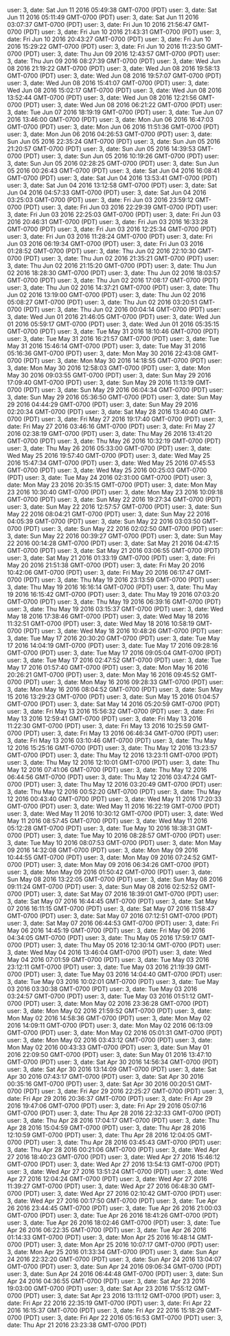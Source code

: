 user: 3, date: Sat Jun 11 2016 05:49:38 GMT-0700 (PDT)
user: 3, date: Sat Jun 11 2016 05:11:49 GMT-0700 (PDT)
user: 3, date: Sat Jun 11 2016 03:07:37 GMT-0700 (PDT)
user: 3, date: Fri Jun 10 2016 21:56:47 GMT-0700 (PDT)
user: 3, date: Fri Jun 10 2016 21:43:31 GMT-0700 (PDT)
user: 3, date: Fri Jun 10 2016 20:43:27 GMT-0700 (PDT)
user: 3, date: Fri Jun 10 2016 15:29:22 GMT-0700 (PDT)
user: 3, date: Fri Jun 10 2016 11:23:50 GMT-0700 (PDT)
user: 3, date: Thu Jun 09 2016 12:43:57 GMT-0700 (PDT)
user: 3, date: Thu Jun 09 2016 08:27:39 GMT-0700 (PDT)
user: 3, date: Wed Jun 08 2016 21:19:22 GMT-0700 (PDT)
user: 3, date: Wed Jun 08 2016 19:58:13 GMT-0700 (PDT)
user: 3, date: Wed Jun 08 2016 19:57:07 GMT-0700 (PDT)
user: 3, date: Wed Jun 08 2016 15:41:07 GMT-0700 (PDT)
user: 3, date: Wed Jun 08 2016 15:02:17 GMT-0700 (PDT)
user: 3, date: Wed Jun 08 2016 13:52:44 GMT-0700 (PDT)
user: 3, date: Wed Jun 08 2016 12:21:56 GMT-0700 (PDT)
user: 3, date: Wed Jun 08 2016 06:21:22 GMT-0700 (PDT)
user: 3, date: Tue Jun 07 2016 18:19:19 GMT-0700 (PDT)
user: 3, date: Tue Jun 07 2016 13:46:00 GMT-0700 (PDT)
user: 3, date: Mon Jun 06 2016 16:47:03 GMT-0700 (PDT)
user: 3, date: Mon Jun 06 2016 11:51:36 GMT-0700 (PDT)
user: 3, date: Mon Jun 06 2016 04:26:53 GMT-0700 (PDT)
user: 3, date: Sun Jun 05 2016 22:35:24 GMT-0700 (PDT)
user: 3, date: Sun Jun 05 2016 21:20:57 GMT-0700 (PDT)
user: 3, date: Sun Jun 05 2016 14:39:53 GMT-0700 (PDT)
user: 3, date: Sun Jun 05 2016 10:19:26 GMT-0700 (PDT)
user: 3, date: Sun Jun 05 2016 02:28:25 GMT-0700 (PDT)
user: 3, date: Sun Jun 05 2016 00:26:43 GMT-0700 (PDT)
user: 3, date: Sat Jun 04 2016 16:08:41 GMT-0700 (PDT)
user: 3, date: Sat Jun 04 2016 13:53:41 GMT-0700 (PDT)
user: 3, date: Sat Jun 04 2016 13:12:58 GMT-0700 (PDT)
user: 3, date: Sat Jun 04 2016 04:57:33 GMT-0700 (PDT)
user: 3, date: Sat Jun 04 2016 03:25:03 GMT-0700 (PDT)
user: 3, date: Fri Jun 03 2016 23:59:12 GMT-0700 (PDT)
user: 3, date: Fri Jun 03 2016 22:29:39 GMT-0700 (PDT)
user: 3, date: Fri Jun 03 2016 22:25:03 GMT-0700 (PDT)
user: 3, date: Fri Jun 03 2016 20:46:31 GMT-0700 (PDT)
user: 3, date: Fri Jun 03 2016 16:33:28 GMT-0700 (PDT)
user: 3, date: Fri Jun 03 2016 12:25:34 GMT-0700 (PDT)
user: 3, date: Fri Jun 03 2016 11:28:24 GMT-0700 (PDT)
user: 3, date: Fri Jun 03 2016 06:19:34 GMT-0700 (PDT)
user: 3, date: Fri Jun 03 2016 01:28:52 GMT-0700 (PDT)
user: 3, date: Thu Jun 02 2016 22:10:30 GMT-0700 (PDT)
user: 3, date: Thu Jun 02 2016 21:35:21 GMT-0700 (PDT)
user: 3, date: Thu Jun 02 2016 21:15:20 GMT-0700 (PDT)
user: 3, date: Thu Jun 02 2016 18:28:30 GMT-0700 (PDT)
user: 3, date: Thu Jun 02 2016 18:03:57 GMT-0700 (PDT)
user: 3, date: Thu Jun 02 2016 17:08:17 GMT-0700 (PDT)
user: 3, date: Thu Jun 02 2016 14:37:21 GMT-0700 (PDT)
user: 3, date: Thu Jun 02 2016 13:19:00 GMT-0700 (PDT)
user: 3, date: Thu Jun 02 2016 05:08:27 GMT-0700 (PDT)
user: 3, date: Thu Jun 02 2016 03:20:51 GMT-0700 (PDT)
user: 3, date: Thu Jun 02 2016 00:04:14 GMT-0700 (PDT)
user: 3, date: Wed Jun 01 2016 21:46:05 GMT-0700 (PDT)
user: 3, date: Wed Jun 01 2016 05:59:17 GMT-0700 (PDT)
user: 3, date: Wed Jun 01 2016 05:35:15 GMT-0700 (PDT)
user: 3, date: Tue May 31 2016 18:10:46 GMT-0700 (PDT)
user: 3, date: Tue May 31 2016 16:21:57 GMT-0700 (PDT)
user: 3, date: Tue May 31 2016 15:46:14 GMT-0700 (PDT)
user: 3, date: Tue May 31 2016 05:16:36 GMT-0700 (PDT)
user: 3, date: Mon May 30 2016 22:43:08 GMT-0700 (PDT)
user: 3, date: Mon May 30 2016 14:18:55 GMT-0700 (PDT)
user: 3, date: Mon May 30 2016 12:58:03 GMT-0700 (PDT)
user: 3, date: Mon May 30 2016 09:03:55 GMT-0700 (PDT)
user: 3, date: Sun May 29 2016 17:09:40 GMT-0700 (PDT)
user: 3, date: Sun May 29 2016 11:13:19 GMT-0700 (PDT)
user: 3, date: Sun May 29 2016 06:04:34 GMT-0700 (PDT)
user: 3, date: Sun May 29 2016 05:36:50 GMT-0700 (PDT)
user: 3, date: Sun May 29 2016 04:44:29 GMT-0700 (PDT)
user: 3, date: Sun May 29 2016 02:20:34 GMT-0700 (PDT)
user: 3, date: Sat May 28 2016 13:40:40 GMT-0700 (PDT)
user: 3, date: Fri May 27 2016 19:17:40 GMT-0700 (PDT)
user: 3, date: Fri May 27 2016 03:46:16 GMT-0700 (PDT)
user: 3, date: Fri May 27 2016 02:38:19 GMT-0700 (PDT)
user: 3, date: Thu May 26 2016 13:41:20 GMT-0700 (PDT)
user: 3, date: Thu May 26 2016 10:32:19 GMT-0700 (PDT)
user: 3, date: Thu May 26 2016 05:33:00 GMT-0700 (PDT)
user: 3, date: Wed May 25 2016 19:57:40 GMT-0700 (PDT)
user: 3, date: Wed May 25 2016 15:47:34 GMT-0700 (PDT)
user: 3, date: Wed May 25 2016 07:45:53 GMT-0700 (PDT)
user: 3, date: Wed May 25 2016 00:25:03 GMT-0700 (PDT)
user: 3, date: Tue May 24 2016 02:31:00 GMT-0700 (PDT)
user: 3, date: Mon May 23 2016 20:35:15 GMT-0700 (PDT)
user: 3, date: Mon May 23 2016 10:30:40 GMT-0700 (PDT)
user: 3, date: Mon May 23 2016 10:09:18 GMT-0700 (PDT)
user: 3, date: Sun May 22 2016 19:27:34 GMT-0700 (PDT)
user: 3, date: Sun May 22 2016 12:57:57 GMT-0700 (PDT)
user: 3, date: Sun May 22 2016 08:04:21 GMT-0700 (PDT)
user: 3, date: Sun May 22 2016 04:05:39 GMT-0700 (PDT)
user: 3, date: Sun May 22 2016 03:03:50 GMT-0700 (PDT)
user: 3, date: Sun May 22 2016 02:02:50 GMT-0700 (PDT)
user: 3, date: Sun May 22 2016 00:39:27 GMT-0700 (PDT)
user: 3, date: Sun May 22 2016 00:14:28 GMT-0700 (PDT)
user: 3, date: Sat May 21 2016 04:47:15 GMT-0700 (PDT)
user: 3, date: Sat May 21 2016 03:06:55 GMT-0700 (PDT)
user: 3, date: Sat May 21 2016 01:33:19 GMT-0700 (PDT)
user: 3, date: Fri May 20 2016 21:51:38 GMT-0700 (PDT)
user: 3, date: Fri May 20 2016 10:42:06 GMT-0700 (PDT)
user: 3, date: Fri May 20 2016 06:17:47 GMT-0700 (PDT)
user: 3, date: Thu May 19 2016 23:13:59 GMT-0700 (PDT)
user: 3, date: Thu May 19 2016 16:16:14 GMT-0700 (PDT)
user: 3, date: Thu May 19 2016 16:15:42 GMT-0700 (PDT)
user: 3, date: Thu May 19 2016 07:03:20 GMT-0700 (PDT)
user: 3, date: Thu May 19 2016 06:39:16 GMT-0700 (PDT)
user: 3, date: Thu May 19 2016 03:15:37 GMT-0700 (PDT)
user: 3, date: Wed May 18 2016 17:38:46 GMT-0700 (PDT)
user: 3, date: Wed May 18 2016 11:32:51 GMT-0700 (PDT)
user: 3, date: Wed May 18 2016 10:58:19 GMT-0700 (PDT)
user: 3, date: Wed May 18 2016 10:48:26 GMT-0700 (PDT)
user: 3, date: Tue May 17 2016 20:30:20 GMT-0700 (PDT)
user: 3, date: Tue May 17 2016 14:04:19 GMT-0700 (PDT)
user: 3, date: Tue May 17 2016 09:28:16 GMT-0700 (PDT)
user: 3, date: Tue May 17 2016 09:05:04 GMT-0700 (PDT)
user: 3, date: Tue May 17 2016 02:47:52 GMT-0700 (PDT)
user: 3, date: Tue May 17 2016 01:57:40 GMT-0700 (PDT)
user: 3, date: Mon May 16 2016 20:26:21 GMT-0700 (PDT)
user: 3, date: Mon May 16 2016 09:45:52 GMT-0700 (PDT)
user: 3, date: Mon May 16 2016 09:28:33 GMT-0700 (PDT)
user: 3, date: Mon May 16 2016 08:04:52 GMT-0700 (PDT)
user: 3, date: Sun May 15 2016 13:29:23 GMT-0700 (PDT)
user: 3, date: Sun May 15 2016 01:04:57 GMT-0700 (PDT)
user: 3, date: Sat May 14 2016 05:20:59 GMT-0700 (PDT)
user: 3, date: Fri May 13 2016 15:56:32 GMT-0700 (PDT)
user: 3, date: Fri May 13 2016 12:59:41 GMT-0700 (PDT)
user: 3, date: Fri May 13 2016 11:22:30 GMT-0700 (PDT)
user: 3, date: Fri May 13 2016 10:25:59 GMT-0700 (PDT)
user: 3, date: Fri May 13 2016 06:46:34 GMT-0700 (PDT)
user: 3, date: Fri May 13 2016 03:10:46 GMT-0700 (PDT)
user: 3, date: Thu May 12 2016 15:25:16 GMT-0700 (PDT)
user: 3, date: Thu May 12 2016 13:23:57 GMT-0700 (PDT)
user: 3, date: Thu May 12 2016 13:23:11 GMT-0700 (PDT)
user: 3, date: Thu May 12 2016 12:10:01 GMT-0700 (PDT)
user: 3, date: Thu May 12 2016 07:41:06 GMT-0700 (PDT)
user: 3, date: Thu May 12 2016 06:44:56 GMT-0700 (PDT)
user: 3, date: Thu May 12 2016 03:47:24 GMT-0700 (PDT)
user: 3, date: Thu May 12 2016 03:20:49 GMT-0700 (PDT)
user: 3, date: Thu May 12 2016 00:52:20 GMT-0700 (PDT)
user: 3, date: Thu May 12 2016 00:43:40 GMT-0700 (PDT)
user: 3, date: Wed May 11 2016 17:20:33 GMT-0700 (PDT)
user: 3, date: Wed May 11 2016 16:22:19 GMT-0700 (PDT)
user: 3, date: Wed May 11 2016 10:30:12 GMT-0700 (PDT)
user: 3, date: Wed May 11 2016 08:57:45 GMT-0700 (PDT)
user: 3, date: Wed May 11 2016 05:12:28 GMT-0700 (PDT)
user: 3, date: Tue May 10 2016 18:38:31 GMT-0700 (PDT)
user: 3, date: Tue May 10 2016 08:28:57 GMT-0700 (PDT)
user: 3, date: Tue May 10 2016 08:07:53 GMT-0700 (PDT)
user: 3, date: Mon May 09 2016 14:32:08 GMT-0700 (PDT)
user: 3, date: Mon May 09 2016 10:44:55 GMT-0700 (PDT)
user: 3, date: Mon May 09 2016 07:24:52 GMT-0700 (PDT)
user: 3, date: Mon May 09 2016 06:34:26 GMT-0700 (PDT)
user: 3, date: Mon May 09 2016 01:50:42 GMT-0700 (PDT)
user: 3, date: Sun May 08 2016 13:22:05 GMT-0700 (PDT)
user: 3, date: Sun May 08 2016 09:11:24 GMT-0700 (PDT)
user: 3, date: Sun May 08 2016 02:52:52 GMT-0700 (PDT)
user: 3, date: Sat May 07 2016 18:39:01 GMT-0700 (PDT)
user: 3, date: Sat May 07 2016 16:44:45 GMT-0700 (PDT)
user: 3, date: Sat May 07 2016 16:11:15 GMT-0700 (PDT)
user: 3, date: Sat May 07 2016 11:58:47 GMT-0700 (PDT)
user: 3, date: Sat May 07 2016 07:12:51 GMT-0700 (PDT)
user: 3, date: Sat May 07 2016 06:44:53 GMT-0700 (PDT)
user: 3, date: Fri May 06 2016 14:45:19 GMT-0700 (PDT)
user: 3, date: Fri May 06 2016 04:34:05 GMT-0700 (PDT)
user: 3, date: Thu May 05 2016 17:59:17 GMT-0700 (PDT)
user: 3, date: Thu May 05 2016 12:30:14 GMT-0700 (PDT)
user: 3, date: Wed May 04 2016 13:46:04 GMT-0700 (PDT)
user: 3, date: Wed May 04 2016 07:01:59 GMT-0700 (PDT)
user: 3, date: Tue May 03 2016 23:12:11 GMT-0700 (PDT)
user: 3, date: Tue May 03 2016 21:19:39 GMT-0700 (PDT)
user: 3, date: Tue May 03 2016 14:04:40 GMT-0700 (PDT)
user: 3, date: Tue May 03 2016 10:02:01 GMT-0700 (PDT)
user: 3, date: Tue May 03 2016 03:30:38 GMT-0700 (PDT)
user: 3, date: Tue May 03 2016 03:24:57 GMT-0700 (PDT)
user: 3, date: Tue May 03 2016 01:51:12 GMT-0700 (PDT)
user: 3, date: Mon May 02 2016 23:36:28 GMT-0700 (PDT)
user: 3, date: Mon May 02 2016 21:59:52 GMT-0700 (PDT)
user: 3, date: Mon May 02 2016 14:58:36 GMT-0700 (PDT)
user: 3, date: Mon May 02 2016 14:09:11 GMT-0700 (PDT)
user: 3, date: Mon May 02 2016 06:13:09 GMT-0700 (PDT)
user: 3, date: Mon May 02 2016 05:01:31 GMT-0700 (PDT)
user: 3, date: Mon May 02 2016 03:43:12 GMT-0700 (PDT)
user: 3, date: Mon May 02 2016 00:43:33 GMT-0700 (PDT)
user: 3, date: Sun May 01 2016 22:09:50 GMT-0700 (PDT)
user: 3, date: Sun May 01 2016 13:47:10 GMT-0700 (PDT)
user: 3, date: Sat Apr 30 2016 14:56:34 GMT-0700 (PDT)
user: 3, date: Sat Apr 30 2016 13:14:09 GMT-0700 (PDT)
user: 3, date: Sat Apr 30 2016 07:43:17 GMT-0700 (PDT)
user: 3, date: Sat Apr 30 2016 00:35:16 GMT-0700 (PDT)
user: 3, date: Sat Apr 30 2016 00:20:51 GMT-0700 (PDT)
user: 3, date: Fri Apr 29 2016 22:25:27 GMT-0700 (PDT)
user: 3, date: Fri Apr 29 2016 20:36:37 GMT-0700 (PDT)
user: 3, date: Fri Apr 29 2016 19:47:06 GMT-0700 (PDT)
user: 3, date: Fri Apr 29 2016 05:07:16 GMT-0700 (PDT)
user: 3, date: Thu Apr 28 2016 22:32:33 GMT-0700 (PDT)
user: 3, date: Thu Apr 28 2016 17:04:17 GMT-0700 (PDT)
user: 3, date: Thu Apr 28 2016 15:04:59 GMT-0700 (PDT)
user: 3, date: Thu Apr 28 2016 12:10:59 GMT-0700 (PDT)
user: 3, date: Thu Apr 28 2016 12:04:05 GMT-0700 (PDT)
user: 3, date: Thu Apr 28 2016 03:45:43 GMT-0700 (PDT)
user: 3, date: Thu Apr 28 2016 00:21:06 GMT-0700 (PDT)
user: 3, date: Wed Apr 27 2016 18:40:23 GMT-0700 (PDT)
user: 3, date: Wed Apr 27 2016 15:46:12 GMT-0700 (PDT)
user: 3, date: Wed Apr 27 2016 13:54:13 GMT-0700 (PDT)
user: 3, date: Wed Apr 27 2016 13:51:24 GMT-0700 (PDT)
user: 3, date: Wed Apr 27 2016 12:04:24 GMT-0700 (PDT)
user: 3, date: Wed Apr 27 2016 11:39:27 GMT-0700 (PDT)
user: 3, date: Wed Apr 27 2016 06:48:30 GMT-0700 (PDT)
user: 3, date: Wed Apr 27 2016 02:10:42 GMT-0700 (PDT)
user: 3, date: Wed Apr 27 2016 00:17:50 GMT-0700 (PDT)
user: 3, date: Tue Apr 26 2016 23:44:45 GMT-0700 (PDT)
user: 3, date: Tue Apr 26 2016 21:00:03 GMT-0700 (PDT)
user: 3, date: Tue Apr 26 2016 18:41:26 GMT-0700 (PDT)
user: 3, date: Tue Apr 26 2016 18:02:46 GMT-0700 (PDT)
user: 3, date: Tue Apr 26 2016 06:22:35 GMT-0700 (PDT)
user: 3, date: Tue Apr 26 2016 01:14:33 GMT-0700 (PDT)
user: 3, date: Mon Apr 25 2016 16:48:14 GMT-0700 (PDT)
user: 3, date: Mon Apr 25 2016 10:07:17 GMT-0700 (PDT)
user: 3, date: Mon Apr 25 2016 01:33:34 GMT-0700 (PDT)
user: 3, date: Sun Apr 24 2016 22:32:20 GMT-0700 (PDT)
user: 3, date: Sun Apr 24 2016 13:04:07 GMT-0700 (PDT)
user: 3, date: Sun Apr 24 2016 09:06:34 GMT-0700 (PDT)
user: 3, date: Sun Apr 24 2016 06:44:48 GMT-0700 (PDT)
user: 3, date: Sun Apr 24 2016 04:36:55 GMT-0700 (PDT)
user: 3, date: Sat Apr 23 2016 19:03:00 GMT-0700 (PDT)
user: 3, date: Sat Apr 23 2016 17:55:12 GMT-0700 (PDT)
user: 3, date: Sat Apr 23 2016 13:11:12 GMT-0700 (PDT)
user: 3, date: Fri Apr 22 2016 22:35:19 GMT-0700 (PDT)
user: 3, date: Fri Apr 22 2016 16:15:37 GMT-0700 (PDT)
user: 3, date: Fri Apr 22 2016 15:18:29 GMT-0700 (PDT)
user: 3, date: Fri Apr 22 2016 05:16:53 GMT-0700 (PDT)
user: 3, date: Thu Apr 21 2016 23:23:38 GMT-0700 (PDT)
